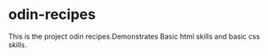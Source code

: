 # odin-recipes
This is the project odin recipes.Demonstrates Basic html skills and basic css skills.
